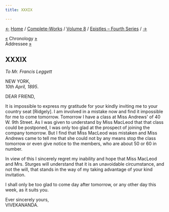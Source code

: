 ```yaml
---
title: XXXIX

---
```

<div>

[←](038_miss_bell.htm) [Home](../../../index.htm) /
[Complete-Works](../../complete_works.htm) / [Volume
8](../volume_8_contents.htm) / [Epistles – Fourth
Series](epistles_fourth_series_contents.htm) / [→](040_friend.htm)

  

[«](../../volume_5/epistles_first_series/037_alasinga.htm) Chronology
[»](../../volume_6/epistles_second_series/062_mrs_bull.htm)  
Addressee [»](../../volume_9/letters_fifth_series/055_friend.htm)

## XXXIX

*To Mr. Francis Leggett*

NEW YORK,  
*10th April, 1895*.

DEAR FRIEND,

It is impossible to express my gratitude for your kindly inviting me to
your country seat \[Ridgely\]. I am involved in a mistake now and find
it impossible for me to come tomorrow. Tomorrow I have a class at Miss
Andrews' of 40 W. 9th Street. As I was given to understand by Miss
MacLeod that that class could be postponed, I was only too glad at the
prospect of joining the company tomorrow. But I find that Miss MacLeod
was mistaken and Miss Andrews came to tell me that she could not by any
means stop the class tomorrow or even give notice to the members, who
are about 50 or 60 in number.

In view of this I sincerely regret my inability and hope that Miss
MacLeod and Mrs. Sturges will understand that it is an unavoidable
circumstance, and not the will, that stands in the way of my taking
advantage of your kind invitation.

I shall only be too glad to come day after tomorrow, or any other day
this week, as it suits you.

Ever sincerely yours,  
VIVEKANANDA.

</div>
